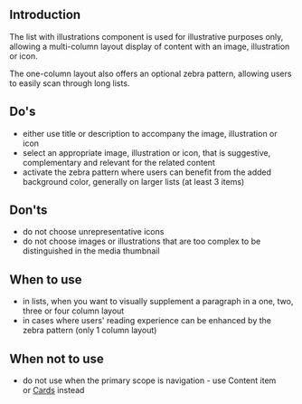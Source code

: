 ## Introduction

The list with illustrations component is used for illustrative purposes only, allowing a multi-column layout display of content with an image, illustration or icon.

The one-column layout also offers an optional zebra pattern, allowing users to easily scan through long lists.

## Do's

- either use title or description to accompany the image, illustration or icon
- select an appropriate image, illustration or icon, that is suggestive, complementary and relevant for the related content
- activate the zebra pattern where users can benefit from the added background color, generally on larger lists (at least 3 items)

## Don'ts

- do not choose unrepresentative icons
- do not choose images or illustrations that are too complex to be distinguished in the media thumbnail

## When to use

- in lists, when you want to visually supplement a paragraph in a one, two, three or four column layout
- in cases where users' reading experience can be enhanced by the zebra pattern (only 1 column layout)

## When not to use

- do not use when the primary scope is navigation - use [](http://citnet.tech.ec.europa.eu/)Content item or [](http://citnet.tech.ec.europa.eu/)[Cards](https://ec.europa.eu/component-library/ec/components/card/usage/) instead
